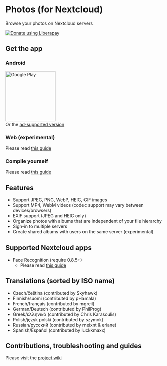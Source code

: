 # Photos (for Nextcloud)
Browse your photos on Nextcloud servers

<script src="https://liberapay.com/nkming2/widgets/button.js"></script>
<noscript><a href="https://liberapay.com/nkming2/donate"><img alt="Donate using Liberapay" src="https://liberapay.com/assets/widgets/donate.svg"></a></noscript>

## Get the app
### Android
[<img src="https://play.google.com/intl/en_us/badges/static/images/badges/en_badge_web_generic.png" alt="Google Play" width="160" />](https://play.google.com/store/apps/details?id=com.nkming.nc_photos.paid&referrer=utm_source%3Drepo)  
Or the [ad-supported version](https://play.google.com/store/apps/details?id=com.nkming.nc_photos&referrer=utm_source%3Drepo)

### Web (experimental)
Please read [this guide](https://gitlab.com/nkming2/nc-photos/-/wikis/help/web-app)

### Compile yourself
Please read [this guide](https://gitlab.com/nkming2/nc-photos/-/wikis/development/build)

## Features
- Support JPEG, PNG, WebP, HEIC, GIF images
- Support MP4, WebM videos (codec support may vary between devices/browsers)
- EXIF support (JPEG and HEIC only)
- Organize photos with albums that are independent of your file hierarchy
- Sign-in to multiple servers
- Create shared albums with users on the same server (experimental)

## Supported Nextcloud apps
- Face Recognition (require 0.8.5+)
  - Please read [this guide](https://gitlab.com/nkming2/nc-photos/-/wikis/help/people)

## Translations (sorted by ISO name)
- Czech/čeština (contributed by Skyhawk)
- Finnish/suomi (contributed by pHamala)
- French/français (contributed by mgreil)
- German/Deutsch (contributed by PhilProg)
- Greek/ελληνικά (contributed by Chris Karasoulis)
- Polish/język polski (contributed by szymok)
- Russian/русский (contributed by meixnt & eriane)
- Spanish/Español (contributed by luckkmaxx)

## Contributions, troubleshooting and guides
Please visit the [project wiki](https://gitlab.com/nkming2/nc-photos/-/wikis/home)
